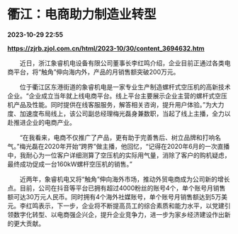 # 衢江：电商助力制造业转型

**2023-10-29 22:55**

**https://zjrb.zjol.com.cn/html/2023-10/30/content_3694632.htm**

　　近日，浙江象睿机电设备有限公司董事长李红鸣介绍，企业目前正通过各类电商平台，将“触角”伸向海内外，产品的月销售额突破200万元。

　　位于衢江区东港街道的象睿机电是一家专业生产制造螺杆式空压机的高新技术企业。“企业成立当年就上线电商平台。线上平台主要展示企业主营的螺杆式空压机产品及性能。同时提供在线客服服务，解答相关咨询，提升用户体验。”为大力度、加速度布局线上，该公司副总经理梅光磊身兼数职，当起了线上主播，全力以赴推进企业的电商产业。

　　“在我看来，电商不仅推广了产品，更有助于完善售后、树立品牌和打响名气。”梅光磊在2020年开始“跨界”做主播，他回忆，“记得在2020年6月的一次直播中，我耐心为一位客户详细测算了空压机的实际用气量，消除了客户的购机疑虑，最终成功促成一台160kW螺杆空压机的销售。”

　　近两年，象睿机电又将“触角”伸向海外市场，推动外贸电商成为公司新的增长点。目前，公司在抖音等平台已拥有超过4000粉丝的账号4个，单个账号月销售额可达30万元人民币。同时拥有4个海外社媒账号，单个账号月销售额达到5万美元。李红鸣表示，下一步，企业将不断提高员工的综合素质和能力水平，以党建引领数字化转型、以电商强企兴企，提升企业竞争力，进一步为家乡经济建设作出新的更大贡献。